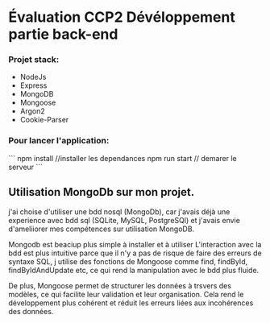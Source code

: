   <h1>Évaluation CCP2 Dévéloppement partie back-end</h1>

<h3>Projet stack:</h3>
<ul>
  <li>NodeJs</li>
  <li>Express</li>
  <li>MongoDB</li>
  <li>Mongoose</li>
  <li>Argon2</li>
  <li>Cookie-Parser</li>
</ul>

<h3>Pour lancer l'application:</h3>
```
npm install //installer les dependances
npm run start // demarer le serveur
```

<h2>Utilisation MongoDb sur mon projet.</h2>

j'ai choise d'utiliser une bdd nosql (MongoDb), car j'avais déjà une experience avec bdd sql (SQLite, MySQL, PostgreSQl) et j'avais envie d'ameliiorer mes compétences sur utilisation MongoDB.

Mongodb est beaciup plus simple à installer et à utiliser L'interaction avec la bdd est plus intuitive parce que il n'y a pas de risque de faire des erreurs de syntaxe SQL, j utilise des fonctions de Mongoose comme find, findById, findByIdAndUpdate etc, 
ce qui rend la manipulation avec le bdd plus fluide.

De plus, Mongoose permet de structurer les données à trsvers des modèles, ce qui facilite  leur validation et leur organisation. Cela rend le développement plus cohérent et réduit les erreurs liées aux incohérences des données.
